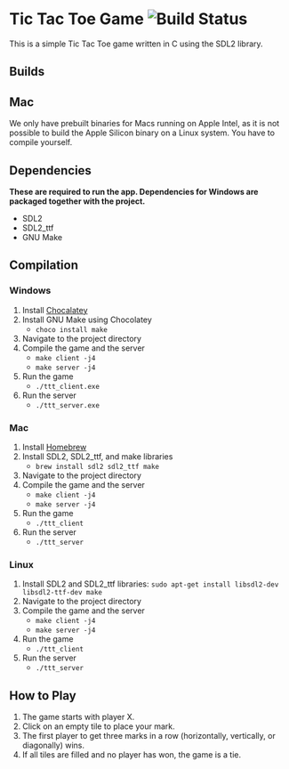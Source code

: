 # Tic Tac Toe Game ![Build Status](https://github.com/my3t/TicTacToe/workflows/Build/badge.svg)

This is a simple Tic Tac Toe game written in C using the SDL2 library.

## Builds



## Mac

We only have prebuilt binaries for Macs running on Apple Intel, as it is not possible to build the Apple Silicon binary on a Linux system. You have to compile yourself.

## Dependencies

**These are required to run the app. Dependencies for Windows are packaged together with the project.**

- SDL2
- SDL2_ttf
- GNU Make

## Compilation

### Windows

1. Install [Chocalatey](https://chocolatey.org/install)
2. Install GNU Make using Chocolatey
   - `choco install make`
3. Navigate to the project directory
4. Compile the game and the server
   - `make client -j4`
   - `make server -j4`
5. Run the game 
   - `./ttt_client.exe`
6. Run the server 
   - `./ttt_server.exe`

### Mac

1. Install [Homebrew](https://brew.sh/)
2. Install SDL2, SDL2_ttf, and make libraries
   - `brew install sdl2 sdl2_ttf make`
3. Navigate to the project directory
4. Compile the game and the server
   - `make client -j4`
   - `make server -j4`
5. Run the game 
   - `./ttt_client`
6. Run the server 
   - `./ttt_server`

### Linux

1. Install SDL2 and SDL2_ttf libraries: `sudo apt-get install libsdl2-dev libsdl2-ttf-dev make`
2. Navigate to the project directory
3. Compile the game and the server
   - `make client -j4`
   - `make server -j4`
4. Run the game 
   - `./ttt_client`
5. Run the server 
   - `./ttt_server`

## How to Play

1. The game starts with player X.
2. Click on an empty tile to place your mark.
3. The first player to get three marks in a row (horizontally, vertically, or diagonally) wins.
4. If all tiles are filled and no player has won, the game is a tie.
